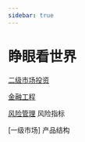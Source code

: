 ```yaml
---
sidebar: true
---
```


# 睁眼看世界

[二级市场投资](./invest/)

[金融工程](./financial_engineering/)

[风险管理](/datascience/hadoop)
风险指标

[一级市场] 产品结构
